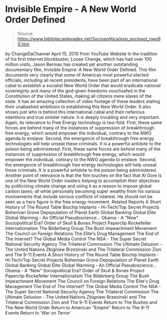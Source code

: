 # Invisible Empire - A New World Order Defined

> Source: https://www.bibliotecapleyades.net/Sociopolitica/esp_sociopol_nwo90.htm

by ChangeDaChannel April 15, 2010
from YouTube Website
In the tradition of his first Internet blockbuster, Loose Change, which has had over 100 million visits, Jason Bermas has created yet another outstanding documentary film, Invisible Empire: A New World Order Defined. This film documents very clearly that some of Americas most powerful elected officials, including all recent presidents, have been part of an international cabal to establish a socialist New World Order that would eradicate national sovereignty and many of the god-given freedoms vouchsafed in the Constitution of the United States, making all citizens mere slaves of the state. It has an amazing collection of video footage of these leaders stating their unabashed ambitions to establishing this New World Order. It also shows just who is behind this international cabal and their nefarious intentions and true sinister nature. It is deeply troubling and very important. Again, its relevance to Free Energy technology is two-fold.
First, these same forces are behind many of the instances of suppression of breakthrough free energy, which would empower the individual, contrary to the NWO agenda to enslave. Second, the emergence of breakthrough free energy technologies will help unseat these criminals. It is a powerful antidote to the poison being administered.
First, these same forces are behind many of the instances of suppression of breakthrough free energy, which would empower the individual, contrary to the NWO agenda to enslave.
Second, the emergence of breakthrough free energy technologies will help unseat these criminals. It is a powerful antidote to the poison being administered.
Another point of relevance is that the film touches on the fact that Al Gore is one of the New World Order insiders helping to accomplish their objectives by politicizing climate change and using it as a reason to impose global carbon taxes; all while personally becoming super wealthy from his various involvements that include serious conflicts of interest.
He should not be seen as a hero figure in the free energy movement.
Related Reports
A Short History of The Round Table Biochip Implants - Hi-Tech/Top Secret Projects Bohemian Grove Depopulation of Planet Earth Global Banking Global Elite Global Warming - An Official Pseudoscience... Obama - A "New" Sociopolitical Era? Order of Skull & Bones Project Paperclip Rockefeller Internationalism The Bilderberg Group The Bush Impeachment Movement The Council on Foreign Relations The Elite's Drug Management The End of The Internet? The Global Media Control The NSA - The Super Secret National Security Agency The Trilateral Commission The Ultimate Delusion - The United Nations Zbigniew Brzezinski and The Trilateral Commission Zion and The 9-11 Events
A Short History of The Round Table
Biochip Implants - Hi-Tech/Top Secret Projects
Bohemian Grove
Depopulation of Planet Earth
Global Banking
Global Elite
Global Warming - An Official Pseudoscience...
Obama - A "New" Sociopolitical Era?
Order of Skull & Bones
Project Paperclip
Rockefeller Internationalism
The Bilderberg Group
The Bush Impeachment Movement
The Council on Foreign Relations
The Elite's Drug Management
The End of The Internet?
The Global Media Control
The NSA - The Super Secret National Security Agency
The Trilateral Commission
The Ultimate Delusion - The United Nations
Zbigniew Brzezinski and The Trilateral Commission
Zion and The 9-11 Events
Return to The Bushes and The New World Order
Return to American "Empire"
Return to The 9-11 Events
Return to 'War on Terror'
